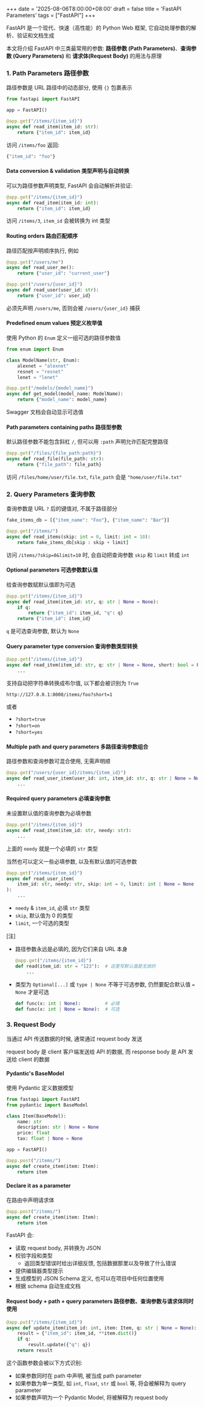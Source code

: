+++
date = '2025-08-06T8:00:00+08:00'
draft = false
title = 'FastAPI Parameters'
tags = ["FastAPI"]
+++

FastAPI 是一个现代、快速（高性能）的 Python Web 框架, 它自动处理参数的解析、验证和文档生成

本文将介绍 FastAPI 中三类最常用的参数: **路径参数 (Path Parameters)**、**查询参数 (Query Parameters)** 和 **请求体(Request Body)** 的用法与原理

### 1. Path Parameters 路径参数

路径参数是 URL 路径中的动态部分, 使用 `{}` 包裹表示

```python
from fastapi import FastAPI

app = FastAPI()

@app.get("/items/{item_id}")
async def read_item(item_id: str):
    return {"item_id": item_id}
```

访问 `/items/foo` 返回:

```python
{"item_id": "foo"}
```

#### Data conversion & validation 类型声明与自动转换

可以为路径参数声明类型, FastAPI 会自动解析并验证:

```python
@app.get("/items/{item_id}")
async def read_item(item_id: int):
    return {"item_id": item_id}
```

访问 `/items/3`, `item_id` 会被转换为 int 类型

#### Routing orders 路由匹配顺序

路径匹配按声明顺序执行, 例如

```python
@app.get("/users/me")
async def read_user_me():
    return {"user_id": "current_user"}

@app.get("/users/{user_id}")
async def read_user(user_id: str):
    return {"user_id": user_id}
```

必须先声明 `/users/me`, 否则会被 `/users/{user_id}` 捕获

#### Predefined enum values 预定义枚举值

使用 Python 的 `Enum` 定义一组可选的路径参数值

```python
from enum import Enum

class ModelName(str, Enum):
    alexnet = "alexnet"
    resnet = "resnet"
    lenet = "lenet"

@app.get("/models/{model_name}")
async def get_model(model_name: ModelName):
    return {"model_name": model_name}
```

Swagger 文档会自动显示可选值

#### Path parameters containing paths 路径型参数

默认路径参数不能包含斜杠 `/`, 但可以用 `:path` 声明允许匹配完整路径

```python
@app.get("/files/{file_path:path}")
async def read_file(file_path: str):
    return {"file_path": file_path}
```

访问 `/files/home/user/file.txt`, `file_path` 会是 `"home/user/file.txt"`

### 2. Query Parameters 查询参数

查询参数是 URL `?` 后的键值对, 不属于路径部分

```python
fake_items_db = [{"item_name": "Foo"}, {"item_name": "Bar"}]

@app.get("/items/")
async def read_items(skip: int = 0, limit: int = 10):
    return fake_items_db[skip : skip + limit]
```

访问 `/items/?skip=0&limit=10` 时, 会自动把查询参数 `skip` 和 `limit` 转成 `int`

#### Optional parameters 可选参数默认值

给查询参数赋默认值即为可选

```python
@app.get("/items/{item_id}")
async def read_item(item_id: str, q: str | None = None):
    if q:
        return {"item_id": item_id, "q": q}
    return {"item_id": item_id}
```

`q` 是可选查询参数, 默认为 `None`

#### Query parameter type conversion 查询参数类型转换

```python
@app.get("/items/{item_id}")
async def read_item(item_id: str, q: str | None = None, short: bool = False):
    ...
```

支持自动把字符串转换成布尔值, 以下都会被识别为 `True`

```
http://127.0.0.1:8000/items/foo?short=1
```

或者

- `?short=true`
- `?short=on`
- `?short=yes`

#### Multiple path and query parameters 多路径查询参数组合

路径参数和查询参数可混合使用, 无需声明顺

```python
@app.get("/users/{user_id}/items/{item_id}")
async def read_user_item(user_id: int, item_id: str, q: str | None = None, short: bool = False):
    ...
```

#### Required query parameters 必填查询参数

未设置默认值的查询参数为必填参数

```python
@app.get("/items/{item_id}")
async def read_item(item_id: str, needy: str):
    ...
```

上面的 `needy` 就是一个必填的 `str` 类型

当然也可以定义一些必填参数, 以及有默认值的可选参数

```python
@app.get("/items/{item_id}")
async def read_user_item(
    item_id: str, needy: str, skip: int = 0, limit: int | None = None
):
    ...
```

- `needy` & `item_id`, 必填 `str` 类型
- `skip`, 默认值为 0 的类型
- `limit`, 一个可选的类型

[注]

- 路径参数永远是必填的, 因为它们来自 URL 本身
  ```python
  @app.get("/items/{item_id}")
  def read(item_id: str = "123"):  # 这里写默认值是无效的
      ...
  ```
- 类型为 `Optional[...]` 或 `type | None` 不等于可选参数, 仍然要配合默认值 `= None` 才是可选
  ```python
  def func(x: int | None):         # 必填
  def func(x: int | None = None):  # 可选
  ```

### 3. Request Body

当通过 API 传送数据的时候, 通常通过 request body 发送

request body 是 client 客户端发送给 API 的数据, 而 response body 是 API 发送给 client 的数据

#### Pydantic's BaseModel

使用 Pydantic 定义数据模型

```python
from fastapi import FastAPI
from pydantic import BaseModel

class Item(BaseModel):
    name: str
    description: str | None = None
    price: float
    tax: float | None = None

app = FastAPI()

@app.post("/items/")
async def create_item(item: Item):
    return item
```

#### Declare it as a parameter

在路由中声明请求体

```python
@app.post("/items/")
async def create_item(item: Item):
    return item
```

FastAPI 会:

- 读取 request body, 并转换为 JSON
- 校验字段和类型
  - 返回类型错误时给出详细反馈, 包括数据那里以及导致了什么错误
- 提供编辑器类型提示
- 生成模型的 JSON Schema 定义, 也可以在项目中任何位置使用
- 根据 schema 自动生成文档

#### Request body + path + query parameters 路径参数、查询参数与请求体同时使用

```python
@app.put("/items/{item_id}")
async def update_item(item_id: int, item: Item, q: str | None = None):
    result = {"item_id": item_id, **item.dict()}
    if q:
        result.update({"q": q})
    return result
```

这个函数参数会被以下方式识别:

- 如果参数同时在 path 中声明, 被当成 path parameter
- 如果参数为单一类型, 如 `int`, `float`, `str` 或 `bool` 等, 将会被解释为 query parameter
- 如果参数声明为一个 Pydantic Model, 将被解释为 request body
